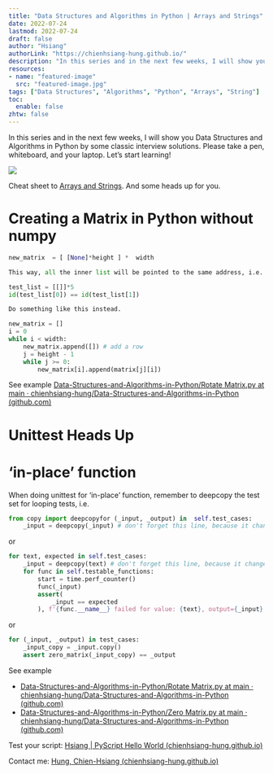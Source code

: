```yaml
---
title: "Data Structures and Algorithms in Python | Arrays and Strings"
date: 2022-07-24
lastmod: 2022-07-24
draft: false
author: "Hsiang"
authorLink: "https://chienhsiang-hung.github.io/"
description: "In this series and in the next few weeks, I will show you Data Structures and Algorithms in Python by some classic interview solutions…"
resources:
- name: "featured-image"
  src: "featured-image.jpg"
tags: ["Data Structures", "Algorithms", "Python", "Arrays", "String"]
toc:
  enable: false
zhtw: false
---
```

In this series and in the next few weeks, I will show you Data Structures and Algorithms in Python by some classic interview solutions. Please take a pen, whiteboard, and your laptop. Let’s start learning!

![](https://miro.medium.com/max/1400/0*KETX-BIADtDFfUP1.jpg)

Cheat sheet to  [Arrays and Strings](https://github.com/chienhsiang-hung/Data-Structures-and-Algorithms-in-Python/tree/main/Arrays%20and%20Strings). And some heads up for you.

# Creating a Matrix in Python without numpy
```python
new_matrix  = [ [None]*height ] *  width

This way, all the inner list will be pointed to the same address, i.e.

test_list = [[]]*5  
id(test_list[0]) == id(test_list[1])

Do something like this instead.

new_matrix = []  
i = 0  
while i < width:  
    new_matrix.append([]) # add a row  
    j = height - 1  
    while j >= 0:  
        new_matrix[i].append(matrix[j][i])
```
See example  [Data-Structures-and-Algorithms-in-Python/Rotate Matrix.py at main · chienhsiang-hung/Data-Structures-and-Algorithms-in-Python (github.com)](https://github.com/chienhsiang-hung/Data-Structures-and-Algorithms-in-Python/blob/main/Arrays%20and%20Strings/Rotate%20Matrix.py)

# Unittest Heads Up

# ‘in-place’ function

When doing unittest for ‘in-place’ function, remember to deepcopy the test set for looping tests, i.e.
```python
from copy import deepcopyfor (_input, _output) in  self.test_cases:  
    _input = deepcopy(_input) # don't forget this line, because it changes original input that make your right answer to be wrong
```
or
```python
for text, expected in self.test_cases:  
    _input = deepcopy(text) # don't forget this line, because it changes original input that make your right answer to be wrong  
    for func in self.testable_functions:  
        start = time.perf_counter()  
        func(_input)  
        assert(  
            _input == expected  
        ), f'{func.__name__} failed for value: {text}, output={_input}, expected={expected}'
```
or
```python
for (_input, _output) in test_cases:  
    _input_copy = _input.copy()  
    assert zero_matrix(_input_copy) == _output
```
See example

-   [Data-Structures-and-Algorithms-in-Python/Rotate Matrix.py at main · chienhsiang-hung/Data-Structures-and-Algorithms-in-Python (github.com)](https://github.com/chienhsiang-hung/Data-Structures-and-Algorithms-in-Python/blob/main/Arrays%20and%20Strings/Rotate%20Matrix.py)
-   [Data-Structures-and-Algorithms-in-Python/Zero Matrix.py at main · chienhsiang-hung/Data-Structures-and-Algorithms-in-Python (github.com)](https://github.com/chienhsiang-hung/Data-Structures-and-Algorithms-in-Python/blob/main/Arrays%20and%20Strings/Zero%20Matrix.py)

Test your script:  [Hsiang | PyScript Hello World (chienhsiang-hung.github.io)](https://chienhsiang-hung.github.io/pyscript/pyscript-hello-world)

Contact me:  [Hung, Chien-Hsiang (chienhsiang-hung.github.io)](https://chienhsiang-hung.github.io/)